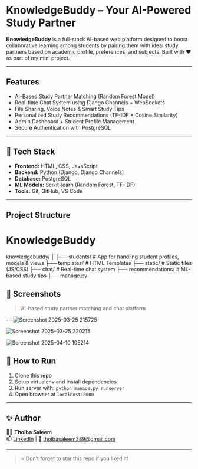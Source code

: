 #  KnowledgeBuddy – Your AI-Powered Study Partner

 **KnowledgeBuddy** is a full-stack AI-based web platform designed to boost collaborative learning among students by pairing them with ideal study partners based on academic profile, preferences, and subjects. Built with ❤️ as part of my mini project.

---

##  Features

-  AI-Based Study Partner Matching (Random Forest Model)
-  Real-time Chat System using Django Channels + WebSockets
-  File Sharing, Voice Notes & Smart Study Tips
-  Personalized Study Recommendations (TF-IDF + Cosine Similarity)
-  Admin Dashboard + Student Profile Management
-  Secure Authentication with PostgreSQL

---

## 🔧 Tech Stack

- **Frontend:** HTML, CSS, JavaScript
- **Backend:** Python (Django, Django Channels)
- **Database:** PostgreSQL
- **ML Models:** Scikit-learn (Random Forest, TF-IDF)
- **Tools:** Git, GitHub, VS Code

---

##  Project Structure

# KnowledgeBuddy
knowledgebuddy/
│
├── students/ # App for handling student profiles, models & views
├── templates/ # HTML Templates
├── static/ # Static files (JS/CSS)
├── chat/ # Real-time chat system
├── recommendations/ # ML-based study tips
├── manage.py


## 📸 Screenshots

> AI-based study partner matching and chat platform

---![Screenshot 2025-03-25 215725](https://github.com/user-attachments/assets/dd1695a8-ddeb-419a-b64d-7e337bc3618e)


![Screenshot 2025-03-25 220215](https://github.com/user-attachments/assets/fa6fb9b3-d239-4825-9679-93acd785644d)

![Screenshot 2025-04-10 105214](https://github.com/user-attachments/assets/7e25be4a-a4d4-4812-9eb3-98e83ca1f08f)

## 📌 How to Run

1. Clone this repo  
2. Setup virtualenv and install dependencies  
3. Run server with: `python manage.py runserver`  
4. Open browser at `localhost:8000`

---

## ✨ Author

👩‍💻 **Thoiba Saleem**  
📫 [LinkedIn](https://www.linkedin.com/in/thoiba-saleem)
| 📧 thoibasaleem389@gmail.com

---

> ⭐ Don’t forget to star this repo if you liked it!


